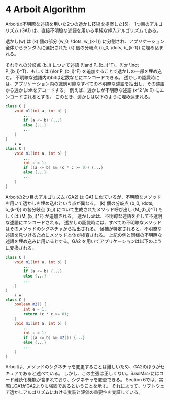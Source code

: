 # 4 Arboit Algorithm

Arboitは不明瞭な述語を用いた2つの透かし技術を提案した[5]。
1つ目のアルゴリズム (GA1) は、直接不明瞭な述語を用いる単純な挿入アルゴリズムである。
<!-- textlint-disable ja-technical-writing/max-comma -->
透かし\(w\) は \(k\) 個の部分 \(w_0, \dots, w_{k-1}\) に分割され、アプリケーション全体からランダムに選択された \(k\) 個の分岐点 \(b_0, \dots, b_{k-1}\) に埋め込まれる。
<!-- textlint-enable -->
それぞれの分岐点 \(b_i\) について述語 \(\land P_{b_i}^T\)、\(\lor \lnot P_{b_i}^T\)、もしくは \(\lor P_{b_i}^F\) を追加することで透かしの一部を埋め込む。
不明瞭な述語内のbitは定数などにエンコードできる。
透かしの認識時には、アプリケーション内の識別可能なすべての不明瞭な述語を抽出し、その述語から透かしbitをデコードする。
例えば、透かしが不明瞭な述語 \(x^2 \le 0\) にエンコードされるとする。
このとき、透かしは以下のように埋め込まれる。

```java
class C {
    void m1(int a, int b) {
        ...
        if (a <= b) {...}
        else {...}
        ...
    }
}
    ↓ w
class C {
    void m1(int a, int b) {
        ...
        int c = 1;
        if ((a <= b) && (c * c >= 0)) {...}
        else {...}
        ...
    }
} 
```

Arboitの2つ目のアルゴリズム (GA2) は GA1 に似ているが、不明瞭なメソッドを用いて透かしを埋め込むという点が異なる。
\(k\) 個の分岐点 \(b_0, \dots, b_{k-1}\) の各分岐点 \(b_i\) について生成されたメソッド呼び出し \(M_{b_i}^T\) もしくは \(M_{b_i}^F\) が追加される。
透かしbitは、不明瞭な述語を介して不透明な述語にエンコードされる。
透かしの認識時には、すべての不明瞭なメソッドはそのメソッドのシグネチャから抽出される。
候補が特定されると、不明瞭な述語を見つけるためにメソッド本体が検査される。
上記の例と同様の不明瞭な述語を埋め込みに用いるとする。GA2 を用いてアプリケーションは以下のように変換される。

```java
class C {
    void m1(int a, int b) {
        ...
        if (a <= b) {...}
        else {...}
        ...
    }
}
    ↓ w
class C {
    boolean m2() {
        int e = 1;
        return (c * c >= 0);
    }
    void m1(int a, int b) {
        ...
        int c = 1;
        if ((a <= b) && m2()) {...}
        else {...}
        ...
    }
} 
```

Arboitは、メソッドのシグネチャを変更することは難しいため、GA2のほうがセキュアであると述べている。
しかし、この主張は正しくない。S<span style="font-size: .7em">AND</span>M<span style="font-size: .7em">ARK</span>にはコード難読化機能が含まれており、シグネチャを変更できる。
Section 6では、実際にGA1がGA2よりも強固であるということを示す。
それによって、ソフトウェア透かしアルゴリズムにおける実装と評価の重要性を実証している。
